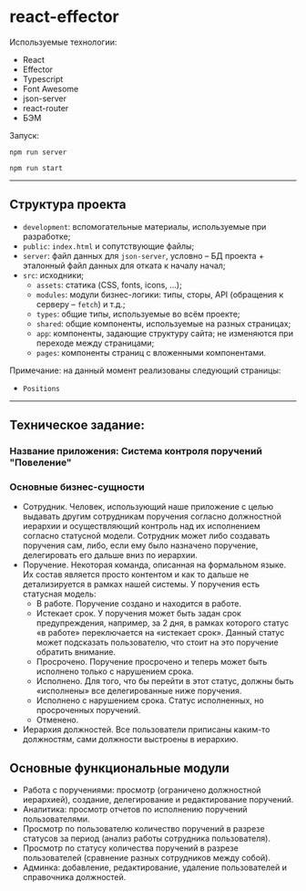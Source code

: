 # react-effector

Используемые технологии:

- React
- Effector
- Typescript
- Font Awesome
- json-server
- react-router
- БЭМ

Запуск:

`npm run server`

`npm run start`

---

## Структура проекта

- `development`: вспомогательные материалы, используемые при разработке;
- `public`: `index.html` и сопутствующие файлы;
- `server`: файл данных для `json-server`, условно – БД проекта + эталонный файл данных для отката к началу начал;
- `src`: исходники;
  - `assets`: статика (CSS, fonts, icons, ...);
  - `modules`: модули бизнес-логики: типы, сторы, API (обращения к серверу – `fetch`) и т.д.;
  - `types`: общие типы, используемые во всём проекте;
  - `shared`: общие компоненты, используемые на разных страницах;
  - `app`: компоненты, задающие структуру сайта; не изменяются при переходе между страницами;
  - `pages`: компоненты страниц с вложенными компонентами.

Примечание: на данный момент реализованы следующий страницы:

- `Positions`

---

## Техническое задание:

### Название приложения: Система контроля поручений "Повеление"

### Основные бизнес-сущности

- Сотрудник. Человек, использующий наше приложение с целью выдавать другим сотрудникам поручения согласно должностной иерархии и осуществляющий контроль над их исполнением согласно статусной модели. Сотрудник может либо создавать поручения сам, либо, если ему было назначено поручение, делегировать его дальше вниз по иерархии.
- Поручение. Некоторая команда, описанная на формальном языке. Их состав является просто контентом и как то дальше не детализируется в рамках нашей системы. У поручения есть статусная модель:
  - В работе. Поручение создано и находится в работе.
  - Истекает срок. У поручения может быть задан срок предупреждения, например, за 2 дня, в рамках которого статус «в работе» переключается на «истекает срок». Данный статус может подсказать пользователю, что стоит на это поручение обратить внимание.
  - Просрочено. Поручение просрочено и теперь может быть исполнено только с нарушением срока.
  - Исполнено. Для того, что бы перейти в этот статус, должны быть «исполнены» все делегированные ниже поручения.
  - Исполнено с нарушением срока. Статус исполненных, но просроченных поручений.
  - Отменено.
- Иерархия должностей. Все пользователи приписаны каким-то должностям, сами должности выстроены в иерархию.

## Основные функциональные модули

- Работа с поручениями: просмотр (ограничено должностной иерархией), создание, делегирование и редактирование поручений.
- Аналитика: просмотр отчетов по исполнению поручений пользователями.
- Просмотр по пользователю количество поручений в разрезе статусов за период (анализ работы сотрудника пользователя).
- Просмотр по статусу количества поручений в разрезе пользователей (сравнение разных сотрудников между собой).
- Админка: добавление, редактирование, удаление пользователей и справочника должностей.
